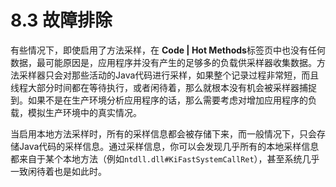 <a name="8.3"></a>
# 8.3 故障排除

有些情况下，即使启用了方法采样，在 **Code | Hot Methods**标签页中也没有任何数据，最可能原因是，应用程序并没有产生的足够多的负载供采样器收集数据。方法采样器只会对那些活动的Java代码进行采样，如果整个记录过程非常短，而且线程大部分时间都在等待执行，或者闲待着，那么就根本没有机会被采样器捕捉到。如果不是在生产环境分析应用程序的话，那么需要考虑对增加应用程序的负载，模拟生产环境中的真实情况。

当启用本地方法采样时，所有的采样信息都会被存储下来，而一般情况下，只会存储Java代码的采样信息。通过采样信息，你可以会发现几乎所有的本地采样信息都来自于某个本地方法（例如`ntdll.dll#KiFastSystemCallRet`），甚至系统几乎一致闲待着也是如此时。